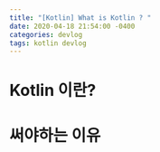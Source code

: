 ```yaml
---
title: "[Kotlin] What is Kotlin ? "
date: 2020-04-18 21:54:00 -0400
categories: devlog
tags: kotlin devlog 
---
```


# Kotlin 이란?

# 써야하는 이유